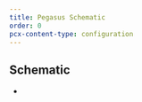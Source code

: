 ```yaml
---
title: Pegasus Schematic
order: 0
pcx-content-type: configuration
---
```

## Schematic

<Aside type="warning" header="To-Do">

-

</Aside>
